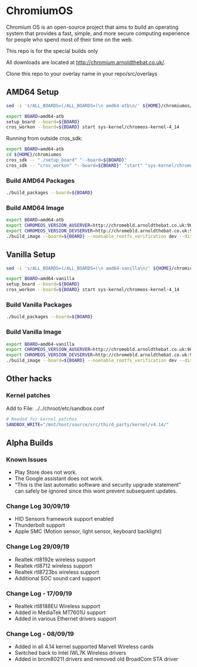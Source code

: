 <!-- cSpell:ignore brcm, realtek, setup, chromiumos, eclass, cros, workon, chromeos, auserver, devserver, noenable, rootfs, updatable, backlight -->

# ChromiumOS

Chromium OS is an open-source project that aims to build an operating system that provides a fast, simple, and more secure computing experience for people who spend most of their time on the web.

This repo is for the special builds only

All downloads are located at <http://chromium.arnoldthebat.co.uk/>.

Clone this repo to your overlay name in your repo/src/overlays

## AMD64 Setup

```bash
sed -i 's/ALL_BOARDS=(/ALL_BOARDS=(\n amd64-atb\n/' ${HOME}/chromiumos/src/third_party/chromiumos-overlay/eclass/cros-board.eclass

export BOARD=amd64-atb
setup_board --board=${BOARD}
cros_workon --board=${BOARD} start sys-kernel/chromeos-kernel-4_14
```

Running from outside cros_sdk:

```bash
export BOARD=amd64-atb
cd ${HOME}/chromiumos
cros_sdk -- "./setup_board" "--board=${BOARD}"
cros_sdk -- "cros_workon" "--board=${BOARD}" "start" "sys-kernel/chromeos-kernel-4_14"
```

### Build AMD64 Packages

```bash
./build_packages --board=${BOARD}
```

### Build AMD64 Image

```bash
export BOARD=amd64-atb
export CHROMEOS_VERSION_AUSERVER=http://chromebld.arnoldthebat.co.uk:9080/update
export CHROMEOS_VERSION_DEVSERVER=http://chromebld.arnoldthebat.co.uk:9080
./build_image --board=${BOARD} --noenable_rootfs_verification dev --disk_layout 2gb-rootfs-updatable
```

## Vanilla Setup

```bash
sed -i 's/ALL_BOARDS=(/ALL_BOARDS=(\n amd64-vanilla\n/' ${HOME}/chromiumos/src/third_party/chromiumos-overlay/eclass/cros-board.eclass

export BOARD=amd64-vanilla
setup_board --board=${BOARD}
cros_workon --board=${BOARD} start sys-kernel/chromeos-kernel-4_14
```

### Build Vanilla Packages

```bash
./build_packages --board=${BOARD}
```

### Build Vanilla Image

```bash
export BOARD=amd64-vanilla
export CHROMEOS_VERSION_AUSERVER=http://chromebld.arnoldthebat.co.uk:9081/update
export CHROMEOS_VERSION_DEVSERVER=http://chromebld.arnoldthebat.co.uk:9081
./build_image --board=${BOARD} --noenable_rootfs_verification dev --disk_layout 2gb-rootfs-updatable
```

## Other hacks

### Kernel patches

Add to File: ../../chroot/etc/sandbox.conf

```bash
# Needed for kernel patches
SANDBOX_WRITE="/mnt/host/source/src/third_party/kernel/v4.14/"
```

## Alpha Builds

### Known Issues

* Play Store does not work.
* The Google assistant does not work.
* "This is the last automatic software and security upgrade statement" can safely be ignored since this wont prevent subsequent updates.

### Change Log 30/09/19

* HID Sensors framework support enabled
* Thunderbolt support
* Apple SMC (Motion sensor, light sensor, keyboard backlight)

### Change Log 29/09/19

* Realtek rtl8192e wireless support
* Realtek rtl8712  wireless support
* Realtek rtl8723bs wireless support
* Additional SOC sound card support

### Change Log - 17/09/19

* Realtek rtl8188EU Wireless support
* Added in MediaTek MT7601U support
* Added in various Ethernet drivers support

### Change Log - 08/09/19

* Added in all 4.14 kernel supported Marvell Wireless cards
* Switched back to Intel IWL7K Wireless drivers
* Added in brcm80211 drivers and removed old BroadCom STA driver
